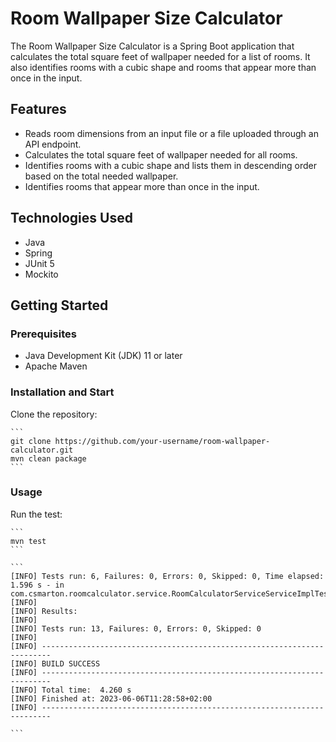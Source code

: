 # Room Wallpaper Size Calculator
The Room Wallpaper Size Calculator is a Spring Boot application that calculates the total square feet of wallpaper needed for a list of rooms. It also identifies rooms with a cubic shape and rooms that appear more than once in the input.

## Features
- Reads room dimensions from an input file or a file uploaded through an API endpoint.
- Calculates the total square feet of wallpaper needed for all rooms.
- Identifies rooms with a cubic shape and lists them in descending order based on the total needed wallpaper.
- Identifies rooms that appear more than once in the input.

## Technologies Used
- Java
- Spring
- JUnit 5
- Mockito

## Getting Started

### Prerequisites
- Java Development Kit (JDK) 11 or later
- Apache Maven

### Installation and Start
Clone the repository: 
    
    ```
    git clone https://github.com/your-username/room-wallpaper-calculator.git
    mvn clean package
    ```

### Usage

Run the test:

    ```
    mvn test
    ```

    ```
    [INFO] Tests run: 6, Failures: 0, Errors: 0, Skipped: 0, Time elapsed: 1.596 s - in com.csmarton.roomcalculator.service.RoomCalculatorServiceServiceImplTest
    [INFO]
    [INFO] Results:
    [INFO]
    [INFO] Tests run: 13, Failures: 0, Errors: 0, Skipped: 0
    [INFO]
    [INFO] ------------------------------------------------------------------------
    [INFO] BUILD SUCCESS
    [INFO] ------------------------------------------------------------------------
    [INFO] Total time:  4.260 s
    [INFO] Finished at: 2023-06-06T11:28:58+02:00
    [INFO] ------------------------------------------------------------------------

    ```

